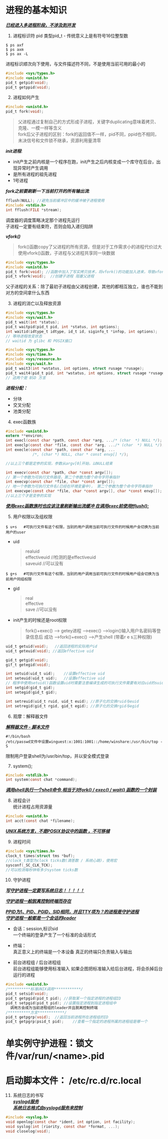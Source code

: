 # 进程的基本知识  

<u>***已经进入多进程阶段，不涉及到并发***</u>

1. 进程标识符 pid  类型pid_t - 传统意义上是有符号16位整型数
	
  ```shell
  $ ps axf  
  $ ps axm  
  $ ps ax -L  
  ```
	
  进程标识顺次向下使用，与文件描述符不同，不是使用当前可用的最小的  
	
  ```C
  #include <sys/types.h>
  #include <unistd.h>
  pid_t getpid(void);
  pid_t getppid(void);
  ```
  
2. 进程如何产生

  ```C
  #include <unistd.h>
  pid_t fork(void);
  ```

  > 父进程通过复制自己的方式形成子进程，关键字duplicating意味着拷贝、克隆、一模一样等含义  
  > fork后父子进程的区别：fork的返回值不一样，pid不同，ppid也不相同，未决信号和文件锁不继承，资源利用量清零  

  ***init进程***:  
   + init产生之前内核是一个程序在跑，init产生之后内核变成一个库守在后台，出现异常时产生调用  
   + 是所有进程的祖先进程  
   + 1号进程  

  ***fork之前要刷新一下当前打开的所有输出流***:

  ```C
  fflush(NULL);	//避免当前缓冲区中的缓冲被子进程使用
  #include <stdio.h>
  int fflush(FILE *stream);
  ```

  调度器的调度策略决定那个进程先运行  
  子进程一定要有结束符，否则会陷入递归陷阱  

  ***vfork()***
  > fork()函数copy了父进程的所有资源，但是对于工作需求小的进程代价过大  
  > 使用vfork()函数，子进程与父进程共享同一块数据  

  ```C
  #include <sys/types.h>
  #include <unistd.h>
  pid_t fork(void);	//函数中加入了写实拷贝技术，将vfork()的功能加入进来，导致vfork()目前基本废弃
  pid_t vfork(void);  //创建子进程 阻塞父进程
  ```

  父子进程的关系：除了最初子进程由父进程创建，其他的都相互独立，谁也不能到对方的空间拿什么东西  

3. 进程的消亡以及释放资源

  ```C
  #include <sys/types.h>  
  #include <sys/wait.h>  
  pid_t wait(int *status);
  pid_t waitpid(pid_t pid, int *status, int options);
  int waitid(idtype_t idtype, id_t id, siginfo_t *infop, int options);
  // 等待进程改变状态
  // waitid 为 glibc 和 POSIX接口
  
  #include <sys/types.h>
  #include <sys/time.h>
  #include <sys/resource.h>
  #include <sys/wait.h>
  pid_t wait3(int *wstatus, int options, struct rusage *rusage);
  pid_t wait4(pid_t pid, int *wstatus, int options, struct rusage *rusage);
  // 这两个是 BSD 方言
  ```

  ***进程分配：***
   + 分块
   + 交叉分配
   + 池类分配
  
4. exec函数族
```C
#include <unistd.h>  
extern **environ;  
int execl(const char *path, const char *arg, .../* (char  *) NULL */);
int execlp(const char *file, const char *arg, .../* (char  *) NULL */);
int execle(const char *path, const char *arg, ... 
            /*, (char *) NULL, char * const envp[] */);

//以上三个都是定参的实现，参数从argv[0]开始，以NULL结束

int execv(const char *path, char *const argv[]);
// 第一个参数为可执行文件路径，第二个参数为整个命令字符串指针
int execvp(const char *file, char *const argv[]);
// 地一个参数为可执行文件名(已经在环境变量中)， 第二个参数为整个命令字符串指针
int execvpe(const char *file, char *const argv[], char *const envp[]);
//以上三个才是变参的实现  
```
<u>***使用exec函数族时也应该注意刷新输出流缓冲	在调用exec前使用fflush();***</u>  

5. 用户权限以及组权限
```shell
$ u+s	#可执行文件有这个权限，当别的用户调用当前可执行文件的时候用户会切换为当前用户的user 
```
  + ​uid  
    > realuid  
    > effectiveuid	//检测的是effectiveuid  
    > saveuid	//可以没有  
  
```shell
$ g+s	#可执行文件有这个权限，当别的用户调用当前可执行文件的时候用户组会切换为当前用户同组权限
```

  + gid  
    > real  
    > effective  
    > save	//可以没有  
  
  + init产生的时候还是root权限  
    > fork()+exec() --> getey进程 -->exec() -->login()输入用户名密码等登录信息后 成功 -->fork()+exec() -->产生shell (带着r e s三种权限)  

  ```C
  uid_t getuid(void);	//返回进程的实际用户id  
  uid_t geteuid(void); //返回effective uid  
  
  gid_t getgid(void);  
  gif_t getegid(void);  
  
  int setuid(uid_t uid);	//设置effective uid  
  int seteuid(uid_t uid);	//设置effective uid  
  // 程序中使用setuid()函数设置uid时需要注意编译生成的可执行文件需要有对应uid的suid权限才能顺利执行
  int setgid(gid_t gid);  
  int setegid(gid_t gid);  
  
  int setreuid(uid_t ruid, uid_t euid);	//原子化的交换ruid与euid  
  int setregid(gid_t rgid, gid_t egid);	//原子化的交换rgid与egid  
  ```

6. 观摩：解释器文件

  <u>***解释器文件 - 脚本文件***</u>

  ```shell
  #!/bin/bash  
  /etc/passwd文件中设置winguest:x:1001:1001::/home/winshare:/usr/bin/top -S  
  ```

  限制用户登录shell为/usr/bin/top，并以安全模式登录  


7. system();
	
```C
#include <stdlib.h>  
int system(const chat *command);  
```
  
<u>***调用shell执行一个shell命令,相当于对fork() / exec() / wait() 函数的一个封装***</u>
  
8. 进程会计  
统计进程占用资源量  

```C
#include <unistd.h>
int acct(const chat *filename);
```

<u>***UNIX系统方言，不是POSIX协议中的函数	，不可移植***</u>

9. 进程时间

```C
#include <sys/times.h>  
clock_t times(struct tms *buf);  
//clock_t类型为clock ticks数(滴答数 / 系统心跳)，使用宏  
sysconf(_SC_CLK_TCK);
//可以检测每秒钟有多少system ticks数
```

10. 守护进程

  <u>***写守护进程一定要写系统日志！！！！！***</u>  

  <u>***守护进程一般脱离控制终端而存在***</u>  

  <u>***PPID为1、PID、PGID、SID相同，并且TTY项为？的进程是守护进程***</u>  
  <u>***守护进程一般都是一个会话的leader***</u>  

  + 会话：session,标识sid  
    一个终端的登录产生了一个标准的会话形式  

  + 终端：  
    真正意义上的终端是一个本设备	真正的终端只负责输入与输出  

  + 前台进程组 / 后台进程组  
    前台进程组能够使用标准输入	如果企图把标准输入给后台进程，将会杀掉后台运行的进程  

  ```C
  #include <unistd.h>  
  /**********标准UNIX调用************/  
  pid_t setsid(void);  
  pid_t getpgid(pid_t pid);	//获取某一个指定进程的进程组ID  
  pid_t setpgid(pid_t pid);	//设置指定进程到指定进程组中  
    调用方会成为当前进程组的leader并且脱离控制终端  
  /**********方言************/  
  pid_t getpgrp(void);	//返回当前进程所在进程组的ID  
  pid_t getpgrp(psid_t pid);	//查看一个指定的进程所属的进程组是哪一个  
  ```

#	单实例守护进程：锁文件/var/run/\<name\>.pid    
#	启动脚本文件：	/etc/rc.d/rc.local  

  

11. 系统日志的书写  
  <u>***syslogd服务***</u>  
  <u>***系统日志格式由syslogd服务来控制***</u>  

  ```C
  #include <syslog.h>  
  void openlog(const char *ident, int option, int facility);  
  void syslog(int [riority, const char *format, ...);  
  void closelog(void);  
  ```

